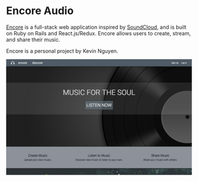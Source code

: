 # Encore Audio

[Encore][encore] is a full-stack web application inspired by [SoundCloud][soundcloud],
and is built on Ruby on Rails and React.js/Redux. Encore allows users to create,
stream, and share their music.

Encore is a personal project by Kevin Nguyen.

![welcome-sceenshot][welcome]

[encore]: http://www.encore-audio.us
[soundcloud]: http://soundcloud.com
[welcome]: ./docs/images/welcome.png
